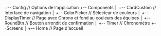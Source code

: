 +-- Config // Options de l'application
+-- Components
│  +-- CardCustom // Interface de navigation
│   +-- ColorPicker // Sélecteur de couleurs
│   +-- DisplayTimer // Page avec Chrono et fond au couleurs des équipes
│   +-- RoundBtn // Bouton arrondit de confirmation
│   +-- Timer // Chronomètre
+--Screens
│   +-- Home // Page d'accueil
